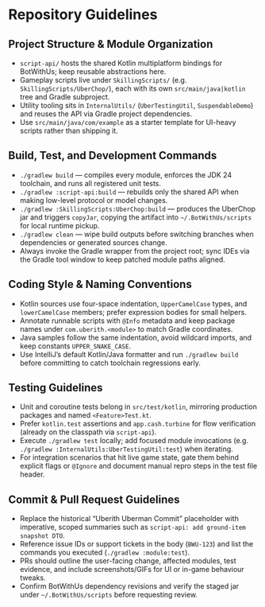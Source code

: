# Repository Guidelines

## Project Structure & Module Organization
- `script-api/` hosts the shared Kotlin multiplatform bindings for BotWithUs; keep reusable abstractions here.
- Gameplay scripts live under `SkillingScripts/` (e.g. `SkillingScripts/UberChop/`), each with its own `src/main/java|kotlin` tree and Gradle subproject.
- Utility tooling sits in `InternalUtils/` (`UberTestingUtil`, `SuspendableDemo`) and reuses the API via Gradle project dependencies.
- Use `src/main/java/com/example` as a starter template for UI-heavy scripts rather than shipping it.

## Build, Test, and Development Commands
- `./gradlew build` — compiles every module, enforces the JDK 24 toolchain, and runs all registered unit tests.
- `./gradlew :script-api:build` — rebuilds only the shared API when making low-level protocol or model changes.
- `./gradlew :SkillingScripts:UberChop:build` — produces the UberChop jar and triggers `copyJar`, copying the artifact into `~/.BotWithUs/scripts` for local runtime pickup.
- `./gradlew clean` — wipe build outputs before switching branches when dependencies or generated sources change.
- Always invoke the Gradle wrapper from the project root; sync IDEs via the Gradle tool window to keep patched module paths aligned.

## Coding Style & Naming Conventions
- Kotlin sources use four-space indentation, `UpperCamelCase` types, and `lowerCamelCase` members; prefer expression bodies for small helpers.
- Annotate runnable scripts with `@Info` metadata and keep package names under `com.uberith.<module>` to match Gradle coordinates.
- Java samples follow the same indentation, avoid wildcard imports, and keep constants `UPPER_SNAKE_CASE`.
- Use IntelliJ’s default Kotlin/Java formatter and run `./gradlew build` before committing to catch toolchain regressions early.

## Testing Guidelines
- Unit and coroutine tests belong in `src/test/kotlin`, mirroring production packages and named `<Feature>Test.kt`.
- Prefer `kotlin.test` assertions and `app.cash.turbine` for flow verification (already on the classpath via `script-api`).
- Execute `./gradlew test` locally; add focused module invocations (e.g. `./gradlew :InternalUtils:UberTestingUtil:test`) when iterating.
- For integration scenarios that hit live game state, gate them behind explicit flags or `@Ignore` and document manual repro steps in the test file header.

## Commit & Pull Request Guidelines
- Replace the historical “Uberith Uberman Commit” placeholder with imperative, scoped summaries such as `script-api: add ground-item snapshot DTO`.
- Reference issue IDs or support tickets in the body (`BWU-123`) and list the commands you executed (`./gradlew :module:test`).
- PRs should outline the user-facing change, affected modules, test evidence, and include screenshots/GIFs for UI or in-game behaviour tweaks.
- Confirm BotWithUs dependency revisions and verify the staged jar under `~/.BotWithUs/scripts` before requesting review.
